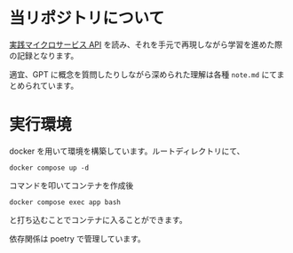 # 当リポジトリについて

[実践マイクロサービス API](https://www.shoeisha.co.jp/book/detail/9784798179735) を読み、それを手元で再現しながら学習を進めた際の記録となります。

適宜、GPT に概念を質問したりしながら深められた理解は各種 `note.md` にてまとめられています。

# 実行環境

docker を用いて環境を構築しています。ルートディレクトリにて、

```
docker compose up -d
```

コマンドを叩いてコンテナを作成後

```
docker compose exec app bash
```

と打ち込むことでコンテナに入ることができます。

依存関係は poetry で管理しています。
